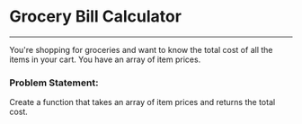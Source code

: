 # Grocery Bill Calculator

---

You're shopping for groceries and want to know the total cost of all the items in your cart. You have an array of item prices.

### Problem Statement:

Create a function that takes an array of item prices and returns the total cost.
